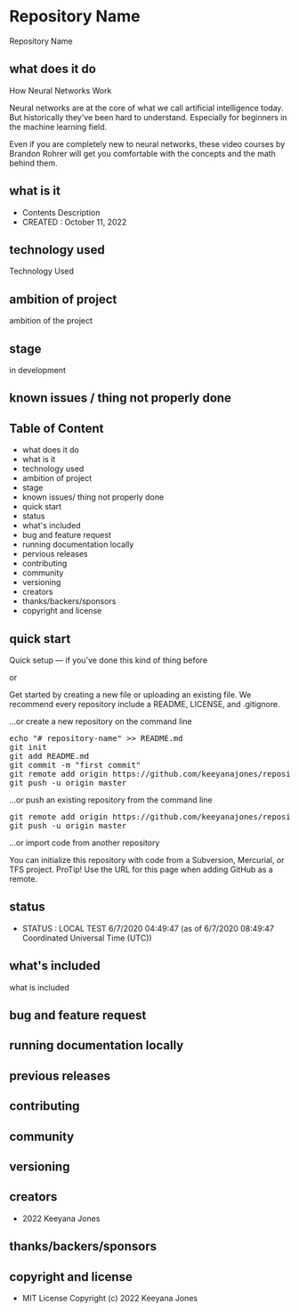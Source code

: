 # Repository Name
Repository Name

## what does it do
How Neural Networks Work

Neural networks are at the core of what we call artificial intelligence today. But historically they've been hard to understand. Especially for beginners in the machine learning field.

Even if you are completely new to neural networks, these video courses by Brandon Rohrer will get you comfortable with the concepts and the math behind them.

## what is it
- Contents Description
- CREATED : October 11, 2022 

## technology used
Technology Used

## ambition of project
ambition of the project

## stage
in development

## known issues / thing not properly done

## Table of Content
- what does it do
- what is it
- technology used
- ambition of project
- stage
- known issues/ thing not properly done
- quick start
- status
- what's included
- bug and feature request
- running documentation locally
- pervious releases
- contributing
- community
- versioning
- creators
- thanks/backers/sponsors
- copyright and license

## quick start
Quick setup — if you’ve done this kind of thing before

or

Get started by creating a new file or uploading an existing file. We recommend every repository include a README, LICENSE, and .gitignore.

…or create a new repository on the command line

<pre>
echo "# repository-name" >> README.md
git init
git add README.md
git commit -m "first commit"
git remote add origin https://github.com/keeyanajones/repository-name.git
git push -u origin master
</pre>                

…or push an existing repository from the command line

<pre>
git remote add origin https://github.com/keeyanajones/repository-name.git
git push -u origin master
</pre>

…or import code from another repository

You can initialize this repository with code from a Subversion, Mercurial, or TFS project.
ProTip! Use the URL for this page when adding GitHub as a remote.

## status
- STATUS : LOCAL TEST 6/7/2020 04:49:47 (as of 6/7/2020 08:49:47 Coordinated Universal Time (UTC))

## what's included
what is included

## bug and feature request

## running documentation locally

## previous releases

## contributing

## community

## versioning

## creators
 - 2022 Keeyana Jones

## thanks/backers/sponsors

## copyright and license
 - MIT License Copyright (c) 2022 Keeyana Jones
